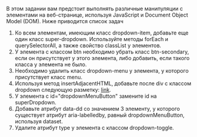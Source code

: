 В этом задании вам предстоит выполнять различные манипуляции с элементами на
веб-странице, используя JavaScript и Document Object Model (DOM). Ниже приводится
список задач

1. Ко всем элементам, имеющим класс dropdown-item, добавьте еще один класс
super-dropdown. Используйте методы forEach и querySelectorAll, а
также свойство classList у элементов.
2. У элемента с классом btn необходимо убрать класс btn-secondary, если он
присутствует у этого элемента, либо добавить, если такого класса у элемента
не было.
3. Необходимо удалить класс dropdown-menu у элемента, у которого
присутствует класс menu.
4. Используя метод insertAdjacentHTML, добавьте после div с классом
dropdown следующую разметку: <a href="#">link</a>.
5. У элемента с id="dropdownMenuButton" замените id на superDropdown.
6. Добавьте атрибут data-dd со значением 3 элементу, у которого существует
атрибут aria-labelledby, равный dropdownMenuButton, используя
dataset.
7. Удалите атрибут type у элемента с классом dropdown-toggle.
